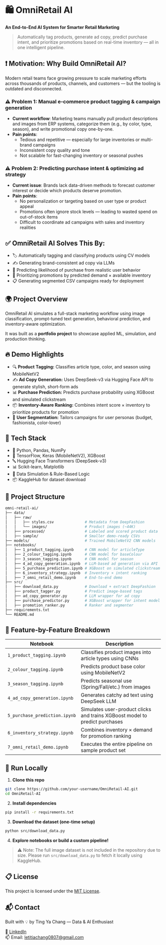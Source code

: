 # 🛍️ OmniRetail AI

**An End-to-End AI System for Smarter Retail Marketing**

> Automatically tag products, generate ad copy, predict purchase intent, and prioritize promotions based on real-time inventory — all in one intelligent pipeline.


## ❗ Motivation: Why Build OmniRetail AI?

Modern retail teams face growing pressure to scale marketing efforts across thousands of products, channels, and customers — but the tooling is outdated and disconnected.

### ⚠️ Problem 1: Manual e-commerce product tagging & campaign generation

- **Current workflow**: Marketing teams manually pull product descriptions and images from ERP systems, categorize them (e.g., by color, type, season), and write promotional copy one-by-one.
- **Pain points**:
  - Tedious and repetitive — especially for large inventories or multi-brand campaigns
  - Inconsistent copy quality and tone
  - Not scalable for fast-changing inventory or seasonal pushes

### ⚠️ Problem 2: Predicting purchase intent & optimizing ad strategy

- **Current issue**: Brands lack data-driven methods to forecast customer interest or decide which products deserve promotion.
- **Pain points**:
  - No personalization or targeting based on user type or product appeal
  - Promotions often ignore stock levels — leading to wasted spend on out-of-stock items
  - Difficult to coordinate ad campaigns with sales and inventory realities


## ✅ OmniRetail AI Solves This By:

- 🏷️ Automatically tagging and classifying products using CV models
- ✍️ Generating brand-consistent ad copy via LLMs
- 🧠 Predicting likelihood of purchase from realistic user behavior
- 🎯 Prioritizing promotions by predicted demand × available inventory
- 📋 Generating segmented CSV campaigns ready for deployment


## 🌍 Project Overview

OmniRetail AI simulates a full-stack marketing workflow using image classification, prompt-tuned text generation, behavioral prediction, and inventory-aware optimization.

It was built as a **portfolio project** to showcase applied ML, simulation, and production thinking.


## 🔥 Demo Highlights

- 🔍 **Product** **Tagging:** Classifies article type, color, and season using MobileNetV2
- ✍️ **Ad Copy Generation:** Uses DeepSeek-v3 via Hugging Face API to generate stylish, short-form ads
- 📊 **Purchase Prediction:** Predicts purchase probability using XGBoost and simulated clickstream
- 📦 **Inventory-Aware Ranking:** Combines intent score × inventory to prioritize products for promotion
- 🧠 **User Segmentation:** Tailors campaigns for user personas (budget, fashionista, color-lover)


## 🧪 Tech Stack

- 🐍 Python, Pandas, NumPy
- 🤖 TensorFlow, Keras (MobileNetV2), XGBoost
- 🔤 Hugging Face Transformers (DeepSeek-v3)
- 📊 Scikit-learn, Matplotlib
- 🧹 Data Simulation & Rule-Based Logic
- 📦 KaggleHub for dataset download


## 📂 Project Structure

```bash
omni-retail-ai/
├── data/
│   ├── raw/
│   │   ├── styles.csv              # Metadata from DeepFashion
│   │   └── images/                 # Product images (~44K)
│   ├── processed/                  # Labeled and scored product data
│   ├── sample/                     # Smaller demo-ready CSVs
├── models/                         # Trained MobileNetV2 CNN models
├── notebooks/
│   ├── 1_product_tagging.ipynb     # CNN model for articleType
│   ├── 2_colour_tagging.ipynb      # CNN model for baseColour
│   ├── 3_season_tagging.ipynb      # CNN model for season
│   ├── 4_ad_copy_generation.ipynb  # LLM-based ad generation via API
│   ├── 5_purchase_prediction.ipynb # XGBoost on simulated clickstream
│   ├── 6_inventory_strategy.ipynb  # Inventory × intent ranking
│   ├── 7_omni_retail_demo.ipynb    # End-to-end demo
├── src/
│   ├── download_data.py            # Download + extract DeepFashion
│   ├── product_tagger.py           # Predict image-based tags
│   ├── ad_copy_generator.py        # LLM wrapper for ad copy
│   ├── purchase_predictor.py       # XGBoost wrapper for intent model
│   ├── promotion_ranker.py         # Ranker and segmenter
├── requirements.txt
└── README.md
```


## 🔁 Feature-by-Feature Breakdown

| Notebook                      | Description                                                                 |
| ----------------------------- | --------------------------------------------------------------------------- |
| `1_product_tagging.ipynb`     | Classifies product images into article types using CNNs                     |
| `2_colour_tagging.ipynb`      | Predicts product base color using MobileNetV2                               |
| `3_season_tagging.ipynb`      | Predicts seasonal use (Spring/Fall/etc.) from images                        |
| `4_ad_copy_generation.ipynb`  | Generates catchy ad text using DeepSeek LLM                                 |
| `5_purchase_prediction.ipynb` | Simulates user-product clicks and trains XGBoost model to predict purchases |
| `6_inventory_strategy.ipynb`  | Combines inventory × demand for promotion ranking                           |
| `7_omni_retail_demo.ipynb`    | Executes the entire pipeline on sample product set                          |


## 🚀 Run Locally

1. **Clone this repo**

```bash
git clone https://github.com/your-username/OmniRetail-AI.git
cd OmniRetail-AI
```

2. **Install dependencies**

```bash
pip install -r requirements.txt
```

3. **Download the dataset (one-time setup)**

```bash
python src/download_data.py
```

4. **Explore notebooks or build a custom pipeline!**

> ⚠️ Note: The full image dataset is not included in the repository due to size.
> Please run `src/download_data.py` to fetch it locally using KaggleHub.


## 📋 License

This project is licensed under the [MIT License](LICENSE).


## 📬 Contact

Built with 💡 by Ting Ya Chang — Data & AI Enthusiast

🔗 [LinkedIn](https://www.linkedin.com/in/ting-ya-chang-analytics/)  
📫 Email: letitiachang0807@gmail.com
